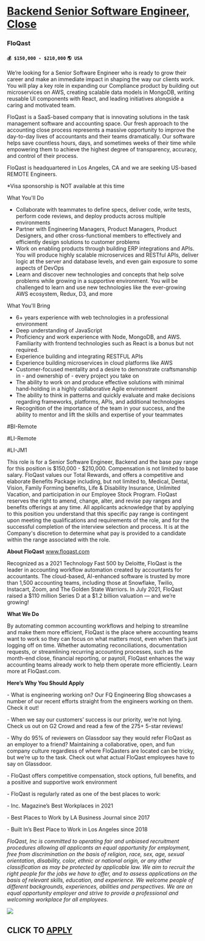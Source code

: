 # [Backend Senior Software Engineer, Close](https://www.remotewlb.com/apply/backend-senior-software-engineer-close-82413)  
### FloQast  
#### `💰 $150,000 - $210,000` `🌎 USA`  

We’re looking for a Senior Software Engineer who is ready to grow their career and make an immediate impact in shaping the way our clients work. You will play a key role in expanding our Compliance product by building out microservices on AWS, creating scalable data models in MongoDB, writing reusable UI components with React, and leading initiatives alongside a caring and motivated team.

  

FloQast is a SaaS-based company that is innovating solutions in the task management software and accounting space. Our fresh approach to the accounting close process represents a massive opportunity to improve the day-to-day lives of accountants and their teams dramatically. Our software helps save countless hours, days, and sometimes weeks of their time while empowering them to achieve the highest degree of transparency, accuracy, and control of their process.

  

FloQast is headquartered in Los Angeles, CA and we are seeking US-based REMOTE Engineers.

  

*Visa sponsorship is NOT available at this time

  
  

What You'll Do

* Collaborate with teammates to define specs, deliver code, write tests, perform code reviews, and deploy products across multiple environments
* Partner with Engineering Managers, Product Managers, Product Designers, and other cross-functional members to effectively and efficiently design solutions to customer problems
* Work on enabling products through building ERP integrations and APIs. You will produce highly scalable microservices and RESTful APIs, deliver logic at the server and database levels, and even gain exposure to some aspects of DevOps
* Learn and discover new technologies and concepts that help solve problems while growing in a supportive environment. You will be challenged to learn and use new technologies like the ever-growing AWS ecosystem, Redux, D3, and more
  
  

What You'll Bring

* 6+ years experience with web technologies in a professional environment
* Deep understanding of JavaScript
* Proficiency and work experience with Node, MongoDB, and AWS. Familiarity with frontend technologies such as React is a bonus but not required. 
* Experience building and integrating RESTFUL APIs
* Experience building microservices in cloud platforms like AWS
* Customer-focused mentality and a desire to demonstrate craftsmanship in - and ownership of - every project you take on
* The ability to work on and produce effective solutions with minimal hand-holding in a highly collaborative Agile environment
* The ability to think in patterns and quickly evaluate and make decisions regarding frameworks, platforms, APIs, and additional technologies
* Recognition of the importance of the team in your success, and the ability to mentor and lift the skills and expertise of your teammates

#BI-Remote

  

#LI-Remote

  

#LI-JM1

  

This role is for a Senior Software Engineer, Backend and the base pay range for this position is $150,000 - $210,000. Compensation is not limited to base salary. FloQast values our Total Rewards, and offers a competitive and elaborate Benefits Package including, but not limited to, Medical, Dental, Vision, Family Forming benefits, Life & Disability Insurance, Unlimited Vacation, and participation in our Employee Stock Program. FloQast reserves the right to amend, change, alter, and revise pay ranges and benefits offerings at any time. All applicants acknowledge that by applying to this position you understand that this specific pay range is contingent upon meeting the qualifications and requirements of the role, and for the successful completion of the interview selection and process. It is at the Company's discretion to determine what pay is provided to a candidate within the range associated with the role.

  

 **About FloQast** www.floqast.com

  

Recognized as a 2021 Technology Fast 500 by Deloitte, FloQast is the leader in accounting workflow automation created by accountants for accountants. The cloud-based, AI-enhanced software is trusted by more than 1,500 accounting teams, including those at Snowflake, Twilio, Instacart, Zoom, and The Golden State Warriors. In July 2021, FloQast raised a $110 million Series D at a $1.2 billion valuation — and we’re growing!

  

 **What We Do**

  

By automating common accounting workflows and helping to streamline and make them more efficient, FloQast is the place where accounting teams want to work so they can focus on what matters most, even when that’s just logging off on time. Whether automating reconciliations, documentation requests, or streamlining recurring accounting processes, such as the month-end close, financial reporting, or payroll, FloQast enhances the way accounting teams already work to help them operate more efficiently. Learn more at FloQast.com.

  

 **Here’s Why You Should Apply**

\- What is engineering working on? Our FQ Engineering Blog showcases a number of our recent efforts straight from the engineers working on them. Check it out!

  

\- When we say our customers’ success is our priority, we’re not lying. Check us out on G2 Crowd and read a few of the 275+ 5-star reviews!

  

\- Why do 95% of reviewers on Glassdoor say they would refer FloQast as an employer to a friend? Maintaining a collaborative, open, and fun company culture regardless of where FloQasters are located can be tricky, but we’re up to the task. Check out what actual FloQast employees have to say on Glassdoor.

  

\- FloQast offers competitive compensation, stock options, full benefits, and a positive and supportive work environment

  

\- FloQast is regularly rated as one of the best places to work:

\- Inc. Magazine’s Best Workplaces in 2021

\- Best Places to Work by LA Business Journal since 2017

\- Built In’s ​​Best Place to Work in Los Angeles since 2018

  

_FloQast, Inc is committed to operating fair and unbiased recruitment procedures allowing all applicants an equal opportunity for employment, free from discrimination on the basis of religion, race, sex, age, sexual orientation, disability, color, ethnic or national origin, or any other classification as may be protected by applicable law. We aim to recruit the right people for the jobs we have to offer, and to assess applications on the basis of relevant skills, education, and experience. We welcome people of different backgrounds, experiences, abilities and perspectives. We are an equal opportunity employer and strive to provide a professional and welcoming workplace for all employees._

  

  

![](https://remotive.com/job/track/1903978/blank.gif?source=public_api)  
## CLICK TO [APPLY](https://www.remotewlb.com/apply/backend-senior-software-engineer-close-82413)

